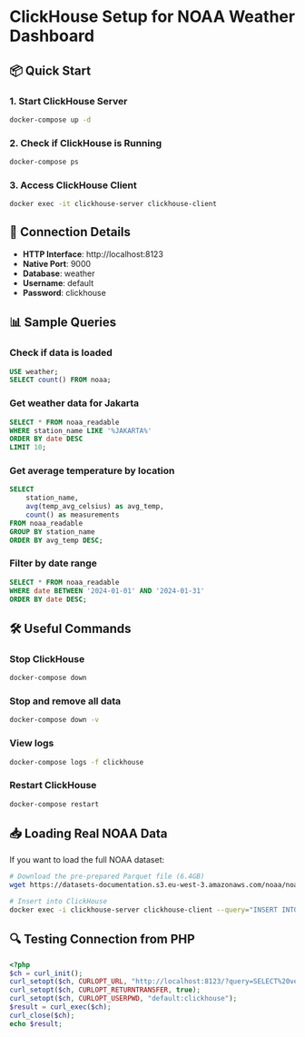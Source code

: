 # ClickHouse Setup for NOAA Weather Dashboard

## 📦 Quick Start

### 1. Start ClickHouse Server
```bash
docker-compose up -d
```

### 2. Check if ClickHouse is Running
```bash
docker-compose ps
```

### 3. Access ClickHouse Client
```bash
docker exec -it clickhouse-server clickhouse-client
```

## 🔌 Connection Details

- **HTTP Interface**: http://localhost:8123
- **Native Port**: 9000
- **Database**: weather
- **Username**: default
- **Password**: clickhouse

## 📊 Sample Queries

### Check if data is loaded
```sql
USE weather;
SELECT count() FROM noaa;
```

### Get weather data for Jakarta
```sql
SELECT * FROM noaa_readable 
WHERE station_name LIKE '%JAKARTA%' 
ORDER BY date DESC 
LIMIT 10;
```

### Get average temperature by location
```sql
SELECT 
    station_name,
    avg(temp_avg_celsius) as avg_temp,
    count() as measurements
FROM noaa_readable
GROUP BY station_name
ORDER BY avg_temp DESC;
```

### Filter by date range
```sql
SELECT * FROM noaa_readable
WHERE date BETWEEN '2024-01-01' AND '2024-01-31'
ORDER BY date DESC;
```

## 🛠️ Useful Commands

### Stop ClickHouse
```bash
docker-compose down
```

### Stop and remove all data
```bash
docker-compose down -v
```

### View logs
```bash
docker-compose logs -f clickhouse
```

### Restart ClickHouse
```bash
docker-compose restart
```

## 📥 Loading Real NOAA Data

If you want to load the full NOAA dataset:

```bash
# Download the pre-prepared Parquet file (6.4GB)
wget https://datasets-documentation.s3.eu-west-3.amazonaws.com/noaa/noaa_enriched.parquet

# Insert into ClickHouse
docker exec -i clickhouse-server clickhouse-client --query="INSERT INTO weather.noaa FORMAT Parquet" < noaa_enriched.parquet
```

## 🔍 Testing Connection from PHP

```php
<?php
$ch = curl_init();
curl_setopt($ch, CURLOPT_URL, "http://localhost:8123/?query=SELECT%20version()");
curl_setopt($ch, CURLOPT_RETURNTRANSFER, true);
curl_setopt($ch, CURLOPT_USERPWD, "default:clickhouse");
$result = curl_exec($ch);
curl_close($ch);
echo $result;
```

